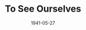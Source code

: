 ---
title: To See Ourselves
date: 1941-05-27
closing_date: 1941-05-30
layout: productions
playbill:
Theatre: Theatre Jacksonville
Venue: Little Theatre
cast:
- Jill Charteris: Dorothy Kenniston
- Caroline Allerton: Edre Ferguson
- Emma: Eleonor Edwards
- Freddie Allerton: Harold Hornbeak
- Owen Llewellyn: Stokes Perry
crew:
- Technical Director: Alex Pillsbury
- Director: Edward J. Crowley
- Crew Assistant:
  - Eleonor Edwards
  - Elizabeth Hulett
  - Jean Goshorn
  - Jesse Hoagland
  - Malcolm Hoagland
  - Margery Jones
  - Mary Courtney
  - Mattie Poor
  - Maurice Blitch
  - Mildred Carswell
- Props: Kay Godshalk
- Stage Manager: Jesse Hoagland
- Make-up:
  - Aletha Masters
  - Jean Runyon
  - Stanley Morrell
understudies:
orchestra:
---